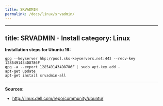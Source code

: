 ```yaml
---
title: SRVADMIN
permalink: /docs/linux/srvadmin/
---
```

---
title: SRVADMIN - Install
category: Linux
---

**Installation steps for Ubuntu 16:**
```
gpg --keyserver hkp://pool.sks-keyservers.net:443 --recv-key 1285491434D8786F
gpg -a --export 1285491434D8786F | sudo apt-key add -
apt-get update
apt-get install srvadmin-all
```

***
**Sources:**
* http://linux.dell.com/repo/community/ubuntu/
